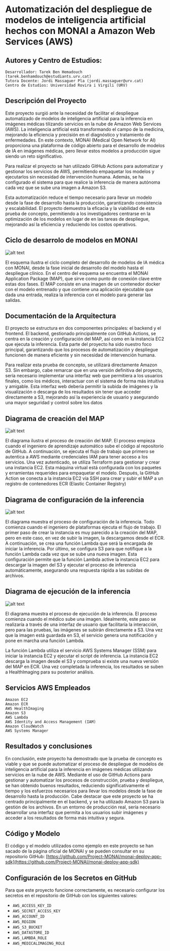 # Automatización del despliegue de modelos de inteligencia artificial hechos con MONAI a Amazon Web Services (AWS)


## Autores y Centro de Estudios:

	Desarrollador: Tarek Ben Hemadouch (tarek.benhamdouch@estudiants.urv.cat)
	Tutora Docente: Jordi Massaguer Pla (jordi.massaguer@urv.cat)
 	Centro de Estudios: Universidad Rovira i Virgili (URV)
        

## Descripción del Proyecto

Este proyecto surgió ante la necesidad de facilitar el despliegue automatizado de modelos de inteligencia artificial para la inferencia en imágenes médicas tilizando servicios en la nube de Amazon Web Services (AWS). La inteligencia artificial está transformando el campo de la medicina, mejorando la eficiencia y precisión en el diagnóstico y tratamiento de enfermedades. En este contexto, MONAI (Medical Open Network for AI) proporciona una plataforma de código abierto para el desarrollo de modelos de IA en imágenes médicas, pero llevar estos modelos a producción sigue siendo un reto significativo.

Para realizar el proyecto se han utilizado GitHub Actions para automatizar y gestionar los servicios de AWS, permitiendo empaquetar los modelos y ejecutarlos sin necesidad de intervención humana. Además, se ha configurado el sistema para que realice la inferencia de manera autónoma cada vez que se sube una imagen a Amazon S3.

Esta automatización reduce el tiempo necesario para llevar un modelo desde la fase de desarrollo hasta la producción, garantizando consistencia y escalabilidad. El proyecto demuestra la eficacia y la viabilidad de esta prueba de concepto, permitiendo a los investigadores centrarse en la optimización de los modelos en lugar de en las tareas de despliegue, mejorando así la eficiencia y reduciendo los costos operativos.



## Ciclo de desarrolo de modelos en MONAI
![alt text](imagenes/ciclo_monai.png)

El esquema ilustra el ciclo completo del desarrollo de modelos de IA médica con MONAI, desde la fase inicial de desarrollo del modelo hasta el despliegue clínico. En el centro del esquema se encuentra el MONAI Application Package (MAP), que sirve como punto de conexión clave entre estas dos fases. El MAP consiste en una imagen de un contenedor docker con el modelo entrenado y que contiene una aplicación ejecutable que dada una entrada, realiza la inferencia con el modelo para generar las salidas.


## Documentación de la Arquitectura
El proyecto se estructura en dos componentes principales: el backend y el frontend. El backend, gestionado principalmente con GitHub Actions, se centra en la creación y configuración del MAP, así como en la instancia EC2 que ejecuta la inferencia. Esta parte del proyecto ha sido nuestro foco principal, garantizando que los procesos de automatización y despliegue funcionen de manera eficiente y sin necesidad de intervención humana.

Para realizar esta prueba de concepto, se utilizará directamente Amazon S3. Sin embargo, cabe remarcar que en una versión definitiva del proyecto, sería necesario implementar una interfaz web que permitiera a los usuarios finales, como los médicos, interactuar con el sistema de forma más intuitiva y amigable. Esta interfaz web debería permitir la subida de imágenes y la visualización o descarga de los resultados sin tener que acceder directamente a S3, mejorando así la experiencia de usuario y asegurando una mayor seguridad y control sobre los datos

## Diagrama de creación del MAP
![alt text](imagenes/creacion_map.png)

El diagrama ilustra el proceso de creación del MAP. El proceso empieza cuando el ingeniero de aprendizaje automático sube el código al repositorio de GitHub. A continuación, se ejecuta el flujo de trabajo que primero se autentica a AWS mediante credenciales IAM para tener acceso a los servicios. Una vez autenticado, se utiliza Terraform para gestionar y crear una instancia EC2. Esta máquina virtual está configurada con los paquetes y  erramientas requerides para empaquetar el modelo. Después, la GitHub Action se conecta a la instancia EC2 vía SSH para crear y subir el MAP a un registro de contenedores ECR (Elastic Container Registry)


## Diagrama de configuración de la inferencia
![alt text](imagenes/configuracion_inferencia.png)

El diagrama muestra el proceso de configuración de la inferencia. Todo comienza cuando el ingeniero de plataformas ejecuta el flujo de trabajo. El primer paso de crear la instancia es muy parecido a la creación del MAP, pero en este caso, en vez de subir la imagen, la descargamos desde el ECR. A continuación, se crea una función Lambda que será la encargada de iniciar la inferencia. Por último, se configura S3 para que notifique a la función Lambda cada vez que se sube una nueva imagen. Esta configuración permite que la función Lambda active la instancia EC2 para descargar la imagen del S3 y ejecutar el proceso de inferencia automáticamente, asegurando una respuesta rápida a las subidas de archivos.


## Diagrama de ejecución de la inferencia
![alt text](imagenes/ejecucion_inferencia.png)

El diagrama muestra el proceso de ejecución de la inferencia. El proceso comienza cuando el médico sube una imagen. Idealmente, este paso se realizaría a través de una interfaz de usuario que facilitaría la interacción, pero para las pruebas, las imágenes se subirán directamente a S3. Una vez que la imagen está guardada en S3, el servicio genera una notificación y pone en marcha una función Lambda.

La función Lambda utiliza el servicio AWS Systems Manager (SSM) para iniciar la instancia EC2 y ejecutar el script de inferencia. La instancia EC2 descarga la imagen desde el S3 y comprueba si existe una nueva versión del MAP en ECR. Una vez completada la inferencia, los resultados se suben a HealthImaging para su posterior análisis.


## Servicios AWS Empleados

	Amazon EC2
	Amazon ECR
	AWS HealthImaging
	Amazon S3
	AWS Lambda
	AWS Identity and Access Management (IAM)
	Amazon CloudWatch
	AWS Systems Manager
	

## Resultados y conclusiones 
En conclusión, este proyecto ha demostrado que la prueba de concepto es viable y que se puede automatizar el proceso de despliegue de modelos de inteligencia artificial para la inferencia en imágenes médicas utilizando servicios en la nube de AWS. Mediante el uso de GitHub Actions para gestionar y automatizar los procesos de construcción, prueba y despliegue, se han obtenido buenos resultados, reduciendo significativamente el tiempo y los esfuerzos necesarios para llevar los modelos desde la fase de desarrollo hasta la producción. Cabe destacar que este proyecto se ha centrado principalmente en el backend, y se ha utilizado Amazon S3 para la gestión de los archivos. En un entorno de producción real, sería necesario desarrollar una interfaz que permita a los usuarios subir imágenes y acceder a los resultados de forma más intuitiva y segura.


## Código y Modelo
El código y el modelo utilizados como ejemplo en este proyecto se han sacado de la página oficial de MONAI y se pueden consultar en su repositorio GitHub: [https://github.com/Project-MONAI/monai-deploy-app-sdk](https://github.com/Project-MONAI/monai-deploy-app-sdk)


## Configuración de los Secretos en GitHub

Para que este proyecto funcione correctamente, es necesario configurar los secretos en el repositorio de GitHub con los siguientes valores:

- `AWS_ACCESS_KEY_ID`
- `AWS_SECRET_ACCESS_KEY`
- `AWS_ACCOUNT_ID`
- `AWS_REGION`
- `AWS_S3_BUCKET`
- `AWS_DATASTORE_ID`
- `AWS_LAMBDA_ROLE`
- `AWS_MEDICALIMAGING_ROLE`
